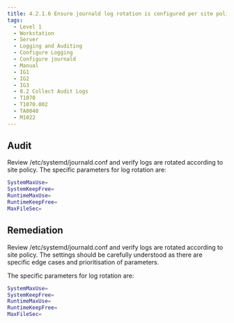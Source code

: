 ```yaml
---
title: 4.2.1.6 Ensure journald log rotation is configured per site policy
tags:
  - Level 1
  - Workstation
  - Server
  - Logging and Auditing
  - Configure Logging
  - Configure journald
  - Manual
  - IG1
  - IG2
  - IG3
  - 8.2 Collect Audit Logs
  - T1070
  - T1070.002
  - TA0040
  - M1022
---
```


## Audit
Review /etc/systemd/journald.conf and verify logs are rotated according to site policy. The specific parameters for log rotation are:
```bash
SystemMaxUse=
SystemKeepFree=
RuntimeMaxUse=
RuntimeKeepFree=
MaxFileSec=
```

## Remediation
Review /etc/systemd/journald.conf and verify logs are rotated according to site policy. The settings should be carefully understood as there are specific edge cases
and prioritisation of parameters.

The specific parameters for log rotation are:
```bash
SystemMaxUse=
SystemKeepFree=
RuntimeMaxUse=
RuntimeKeepFree=
MaxFileSec=
```
